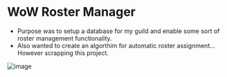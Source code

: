 # WoW Roster Manager

- Purpose was to setup a database for my guild and enable some sort of roster management functionality.
- Also wanted to create an algorthim for automatic roster assignment... However scrapping this project. 

![image](https://github.com/Chasinggoodgrades/RosterManager/assets/31477538/d1ca02f8-fd74-417b-88e0-3926884bca6b)

